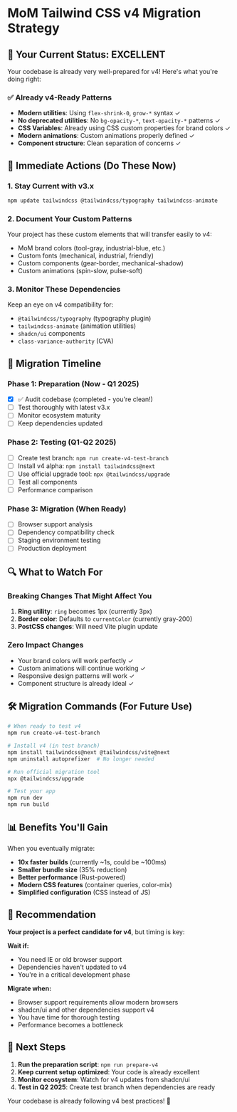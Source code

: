 # MoM Tailwind CSS v4 Migration Strategy

## 🎯 Your Current Status: EXCELLENT

Your codebase is already very well-prepared for v4! Here's what you're doing right:

### ✅ Already v4-Ready Patterns

- **Modern utilities**: Using `flex-shrink-0`, `grow-*` syntax ✓
- **No deprecated utilities**: No `bg-opacity-*`, `text-opacity-*` patterns ✓
- **CSS Variables**: Already using CSS custom properties for brand colors ✓
- **Modern animations**: Custom animations properly defined ✓
- **Component structure**: Clean separation of concerns ✓

## 🚀 Immediate Actions (Do These Now)

### 1. Stay Current with v3.x

```bash
npm update tailwindcss @tailwindcss/typography tailwindcss-animate
```

### 2. Document Your Custom Patterns

Your project has these custom elements that will transfer easily to v4:

- MoM brand colors (tool-gray, industrial-blue, etc.)
- Custom fonts (mechanical, industrial, friendly)
- Custom components (gear-border, mechanical-shadow)
- Custom animations (spin-slow, pulse-soft)

### 3. Monitor These Dependencies

Keep an eye on v4 compatibility for:

- `@tailwindcss/typography` (typography plugin)
- `tailwindcss-animate` (animation utilities)
- `shadcn/ui` components
- `class-variance-authority` (CVA)

## 📅 Migration Timeline

### Phase 1: Preparation (Now - Q1 2025)

- [x] ✅ Audit codebase (completed - you're clean!)
- [ ] Test thoroughly with latest v3.x
- [ ] Monitor ecosystem maturity
- [ ] Keep dependencies updated

### Phase 2: Testing (Q1-Q2 2025)

- [ ] Create test branch: `npm run create-v4-test-branch`
- [ ] Install v4 alpha: `npm install tailwindcss@next`
- [ ] Use official upgrade tool: `npx @tailwindcss/upgrade`
- [ ] Test all components
- [ ] Performance comparison

### Phase 3: Migration (When Ready)

- [ ] Browser support analysis
- [ ] Dependency compatibility check
- [ ] Staging environment testing
- [ ] Production deployment

## 🔍 What to Watch For

### Breaking Changes That Might Affect You

1. **Ring utility**: `ring` becomes 1px (currently 3px)
2. **Border color**: Defaults to `currentColor` (currently gray-200)
3. **PostCSS changes**: Will need Vite plugin update

### Zero Impact Changes

- Your brand colors will work perfectly ✓
- Custom animations will continue working ✓
- Responsive design patterns will work ✓
- Component structure is already ideal ✓

## 🛠️ Migration Commands (For Future Use)

```bash
# When ready to test v4
npm run create-v4-test-branch

# Install v4 (in test branch)
npm install tailwindcss@next @tailwindcss/vite@next
npm uninstall autoprefixer  # No longer needed

# Run official migration tool
npx @tailwindcss/upgrade

# Test your app
npm run dev
npm run build
```

## 📊 Benefits You'll Gain

When you eventually migrate:

- **10x faster builds** (currently ~1s, could be ~100ms)
- **Smaller bundle size** (35% reduction)
- **Better performance** (Rust-powered)
- **Modern CSS features** (container queries, color-mix)
- **Simplified configuration** (CSS instead of JS)

## 🎯 Recommendation

**Your project is a perfect candidate for v4**, but timing is key:

**Wait if:**

- You need IE or old browser support
- Dependencies haven't updated to v4
- You're in a critical development phase

**Migrate when:**

- Browser support requirements allow modern browsers
- shadcn/ui and other dependencies support v4
- You have time for thorough testing
- Performance becomes a bottleneck

## 📝 Next Steps

1. **Run the preparation script**: `npm run prepare-v4`
2. **Keep current setup optimized**: Your code is already excellent
3. **Monitor ecosystem**: Watch for v4 updates from shadcn/ui
4. **Test in Q2 2025**: Create test branch when dependencies are ready

Your codebase is already following v4 best practices! 🎉
